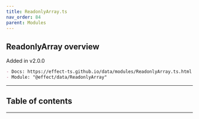 ```yaml
---
title: ReadonlyArray.ts
nav_order: 84
parent: Modules
---
```


## ReadonlyArray overview

Added in v2.0.0

```md
- Docs: https://effect-ts.github.io/data/modules/ReadonlyArray.ts.html
- Module: "@effect/data/ReadonlyArray"
```

---

<h2 class="text-delta">Table of contents</h2>

---
